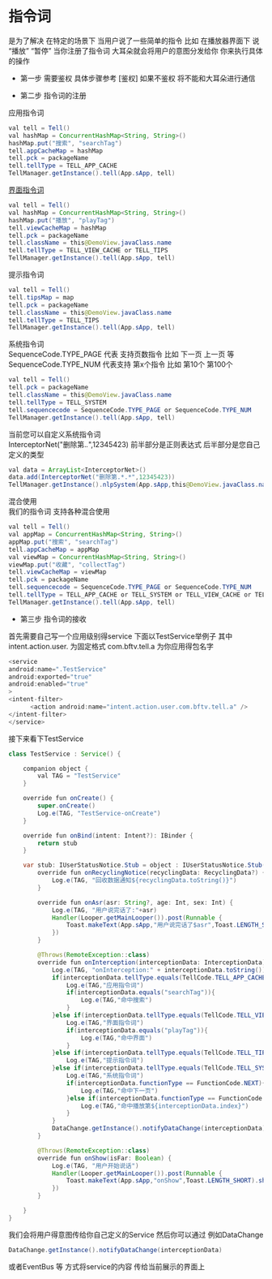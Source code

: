 # 指令词
是为了解决 在特定的场景下 当用户说了一些简单的指令 比如 在播放器界面下 说 “播放” “暂停” 当你注册了指令词 大耳朵就会将用户的意图分发给你 你来执行具体的操作 <br>

- 第一步 需要鉴权 具体步骤参考 [鉴权] 如果不鉴权 将不能和大耳朵进行通信

- 第二步 指令词的注册


应用指令词
```java
val tell = Tell()
val hashMap = ConcurrentHashMap<String, String>()
hashMap.put("搜索", "searchTag")
tell.appCacheMap = hashMap
tell.pck = packageName
tell.tellType = TELL_APP_CACHE
TellManager.getInstance().tell(App.sApp, tell)
```
[界面指令词](https://github.com/RiverrunNetwork/voicelink/blob/master/view_cache_detail.md)
```java
val tell = Tell()
val hashMap = ConcurrentHashMap<String, String>()
hashMap.put("播放", "playTag")
tell.viewCacheMap = hashMap
tell.pck = packageName
tell.className = this@DemoView.javaClass.name
tell.tellType = TELL_VIEW_CACHE or TELL_TIPS
TellManager.getInstance().tell(App.sApp, tell)
```
提示指令词
```java
val tell = Tell()
tell.tipsMap = map
tell.pck = packageName
tell.className = this@DemoView.javaClass.name
tell.tellType = TELL_TIPS
TellManager.getInstance().tell(App.sApp, tell)
```
系统指令词 <br>
SequenceCode.TYPE_PAGE 代表 支持页数指令 比如 下一页 上一页 等<br>
SequenceCode.TYPE_NUM 代表支持 第x个指令 比如 第10个 第100个 <br>
```java
val tell = Tell()
tell.pck = packageName
tell.className = this@DemoView.javaClass.name
tell.tellType = TELL_SYSTEM
tell.sequencecode = SequenceCode.TYPE_PAGE or SequenceCode.TYPE_NUM
TellManager.getInstance().tell(App.sApp, tell)
```
当前您可以自定义系统指令词<br>
InterceptorNet("删除第.*.*",12345423) 前半部分是正则表达式 后半部分是您自己定义的类型<br>
```java
val data = ArrayList<InterceptorNet>()
data.add(InterceptorNet("删除第.*.*",12345423))
TellManager.getInstance().nlpSystem(App.sApp,this@DemoView.javaClass.name,data)
```
混合使用<br>
我们的指令词 支持各种混合使用
```java
val tell = Tell()
val appMap = ConcurrentHashMap<String, String>()
appMap.put("搜索", "searchTag")
tell.appCacheMap = appMap
val viewMap = ConcurrentHashMap<String, String>()
viewMap.put("收藏", "collectTag")
tell.viewCacheMap = viewMap
tell.pck = packageName
tell.sequencecode = SequenceCode.TYPE_PAGE or SequenceCode.TYPE_NUM
tell.tellType = TELL_APP_CACHE or TELL_SYSTEM or TELL_VIEW_CACHE or TELL_TIPS
TellManager.getInstance().tell(App.sApp, tell)
```

- 第三步 指令词的接收

首先需要自己写一个应用级别得service 下面以TestService举例子 其中intent.action.user. 为固定格式 com.bftv.tell.a 为你应用得包名字
```java
<service
android:name=".TestService"
android:exported="true"
android:enabled="true"
>
<intent-filter>
      <action android:name="intent.action.user.com.bftv.tell.a" />
</intent-filter>
</service>
```
接下来看下TestService
```java
class TestService : Service() {

    companion object {
        val TAG = "TestService"
    }

    override fun onCreate() {
        super.onCreate()
        Log.e(TAG, "TestService-onCreate")
    }

    override fun onBind(intent: Intent?): IBinder {
        return stub
    }

    var stub: IUserStatusNotice.Stub = object : IUserStatusNotice.Stub() {
        override fun onRecyclingNotice(recyclingData: RecyclingData?) {
            Log.e(TAG, "回收数据通知${recyclingData.toString()}")
        }

        override fun onAsr(asr: String?, age: Int, sex: Int) {
            Log.e(TAG, "用户说完话了:"+asr)
            Handler(Looper.getMainLooper()).post(Runnable {
                Toast.makeText(App.sApp,"用户说完话了$asr",Toast.LENGTH_SHORT).show()
            })
        }

        @Throws(RemoteException::class)
        override fun onInterception(interceptionData: InterceptionData) {
            Log.e(TAG, "onInterception:" + interceptionData.toString())
            if(interceptionData.tellType.equals(TellCode.TELL_APP_CACHE)){
                Log.e(TAG,"应用指令词")
                if(interceptionData.equals("searchTag")){
                    Log.e(TAG,"命中搜索")
                }
            }else if(interceptionData.tellType.equals(TellCode.TELL_VIEW_CACHE)){
                Log.e(TAG,"界面指令词")
                if(interceptionData.equals("playTag")){
                    Log.e(TAG,"命中界面")
                }
            }else if(interceptionData.tellType.equals(TellCode.TELL_TIPS)){
                Log.e(TAG,"提示指令词")
            }else if(interceptionData.tellType.equals(TellCode.TELL_SYSTEM)){
                Log.e(TAG,"系统指令词")
                if(interceptionData.functionType == FunctionCode.NEXT){
                    Log.e(TAG,"命中下一页")
                }else if(interceptionData.functionType == FunctionCode.PLAY){
                    Log.e(TAG,"命中播放第${interceptionData.index}")
                }
            }
            DataChange.getInstance().notifyDataChange(interceptionData)
        }

        @Throws(RemoteException::class)
        override fun onShow(isFar: Boolean) {
            Log.e(TAG, "用户开始说话")
            Handler(Looper.getMainLooper()).post(Runnable {
                Toast.makeText(App.sApp,"onShow",Toast.LENGTH_SHORT).show()
            })
        }

    }
}
```
我们会将用户得意图传给你自己定义的Service 然后你可以通过 例如DataChange
```java
DataChange.getInstance().notifyDataChange(interceptionData)
```
或者EventBus 等 方式将service的内容 传给当前展示的界面上

